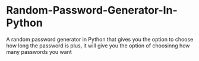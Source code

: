 # Random-Password-Generator-In-Python
A random password generator in Python that gives you the option to choose how long the password is plus, it will give you the option of choosinng how many passwords you want
